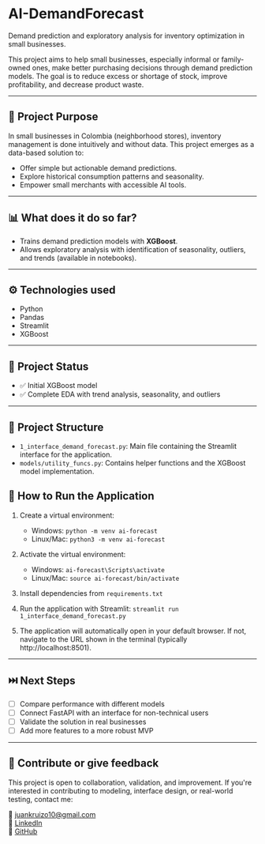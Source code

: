 # AI-DemandForecast

Demand prediction and exploratory analysis for inventory optimization in small businesses.

This project aims to help small businesses, especially informal or family-owned ones, make better purchasing decisions through demand prediction models. The goal is to reduce excess or shortage of stock, improve profitability, and decrease product waste.

---

## 🎯 Project Purpose

In small businesses in Colombia (neighborhood stores), inventory management is done intuitively and without data. This project emerges as a data-based solution to:
- Offer simple but actionable demand predictions.
- Explore historical consumption patterns and seasonality.
- Empower small merchants with accessible AI tools.

---

## 📊 What does it do so far?

- Trains demand prediction models with **XGBoost**.
- Allows exploratory analysis with identification of seasonality, outliers, and trends (available in notebooks).

---

## ⚙️ Technologies used

- Python
- Pandas
- Streamlit
- XGBoost

---

## 🔨 Project Status

- ✅ Initial XGBoost model
- ✅ Complete EDA with trend analysis, seasonality, and outliers

---
## 📁 Project Structure

- `1_interface_demand_forecast.py`: Main file containing the Streamlit interface for the application.
- `models/utility_funcs.py`: Contains helper functions and the XGBoost model implementation.

## 🚀 How to Run the Application

1. Create a virtual environment:
   - Windows: `python -m venv ai-forecast`
   - Linux/Mac: `python3 -m venv ai-forecast`

2. Activate the virtual environment:
   - Windows: `ai-forecast\Scripts\activate`
   - Linux/Mac: `source ai-forecast/bin/activate`

3. Install dependencies from `requirements.txt`
4. Run the application with Streamlit: `streamlit run 1_interface_demand_forecast.py`
5. The application will automatically open in your default browser. If not, navigate to the URL shown in the terminal (typically http://localhost:8501).
---

## ⏭️ Next Steps

- [ ] Compare performance with different models
- [ ] Connect FastAPI with an interface for non-technical users
- [ ] Validate the solution in real businesses
- [ ] Add more features to a more robust MVP
---

## 🤝 Contribute or give feedback
This project is open to collaboration, validation, and improvement. If you're interested in contributing to modeling, interface design, or real-world testing, contact me:

📧 juankruizo10@gmail.com  
🔗 [LinkedIn](https://www.linkedin.com/in/juan-camilo-ruiz-ortiz/)  
🐙 [GitHub](https://github.com/juanksRuiz)
